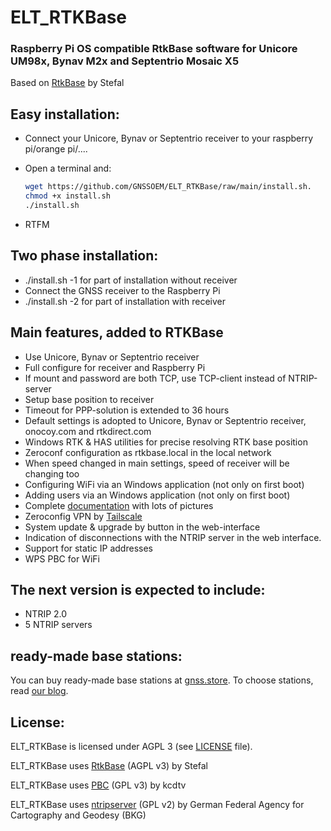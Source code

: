 # ELT_RTKBase

### Raspberry Pi OS compatible RtkBase software for Unicore UM98x, Bynav M2x and Septentrio Mosaic X5

Based on [RtkBase](https://github.com/Stefal/rtkbase) by Stefal


## Easy installation:
+ Connect your Unicore, Bynav or Septentrio receiver to your raspberry pi/orange pi/....

+ Open a terminal and:

  ```bash
  wget https://github.com/GNSSOEM/ELT_RTKBase/raw/main/install.sh.
  chmod +x install.sh
  ./install.sh
  ```
+ RTFM

## Two phase installation:
+ ./install.sh -1 for part of installation without receiver
+ Connect the GNSS receiver to the Raspberry Pi
+ ./install.sh -2 for part of installation with receiver

## Main features, added to RTKBase

+ Use Unicore, Bynav or Septentrio receiver
+ Full configure for receiver and Raspberry Pi
+ If mount and password are both TCP, use TCP-client instead of NTRIP-server
+ Setup base position to receiver
+ Timeout for PPP-solution is extended to 36 hours
+ Default settings is adopted to Unicore, Bynav or Septentrio receiver, onocoy.com and rtkdirect.com
+ Windows RTK & HAS utilities for precise resolving RTK base position
+ Zeroconf configuration as rtkbase.local in the local network
+ When speed changed in main settings, speed of receiver will be changing too
+ Configuring WiFi via an Windows application  (not only on first boot)
+ Adding users via an Windows application  (not only on first boot)
+ Complete [documentation](./Doc/ELT_RTKBase_v1.7.5_EN.pdf) with lots of pictures
+ Zeroconfig VPN by [Tailscale](https://tailscale.com)
+ System update & upgrade by button in the web-interface
+ Indication of disconnections with the NTRIP server in the web interface.
+ Support for static IP addresses
+ WPS PBC for WiFi

## The next version is expected to include:
+ NTRIP 2.0
+ 5 NTRIP servers

## ready-made base stations:
You can buy ready-made base stations at [gnss.store](https://gnss.store/78-cors-fanless-stations). To choose stations, read [our blog](https://gnss.store/blog/category/-choosing-a-base-station-for-onocoy.html).

## License:
ELT_RTKBase is licensed under AGPL 3 (see [LICENSE](./LICENSE) file).

ELT_RTKBase uses [RtkBase](https://github.com/Stefal/rtkbase) (AGPL v3) by Stefal

ELT_RTKBase uses [PBC](https://github.com/kcdtv/PBC) (GPL v3) by kcdtv

ELT_RTKBase uses [ntripserver](https://github.com/simeononsecurity/ntripserver) (GPL v2) by German Federal Agency for Cartography and Geodesy (BKG)
